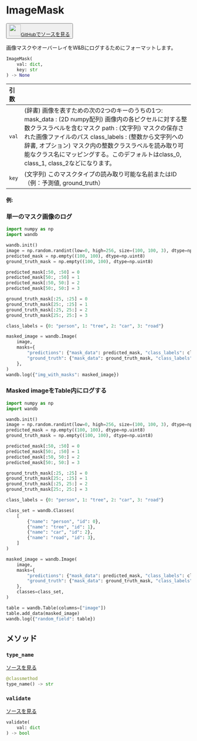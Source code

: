 
# ImageMask

<p><button style={{display: 'flex', alignItems: 'center', backgroundColor: 'white', border: '1px solid #ddd', padding: '10px', borderRadius: '6px', cursor: 'pointer', boxShadow: '0 2px 3px rgba(0,0,0,0.1)', transition: 'all 0.3s'}}><a href='https://www.github.com/wandb/wandb/tree/v0.17.1/wandb/sdk/data_types/helper_types/image_mask.py#L18-L233' style={{fontSize: '1.2em', display: 'flex', alignItems: 'center'}}><img src='https://github.githubassets.com/images/modules/logos_page/GitHub-Mark.png' height='32px' width='32px' style={{marginRight: '10px'}}/>GitHubでソースを見る</a></button></p>

画像マスクやオーバーレイをW&Bにログするためにフォーマットします。

```python
ImageMask(
    val: dict,
    key: str
) -> None
```

| 引数 |  |
| :--- | :--- |
|  `val` |  (辞書) 画像を表すための次の2つのキーのうちの1つ: mask_data : (2D numpy配列) 画像内の各ピクセルに対する整数クラスラベルを含むマスク path : (文字列) マスクの保存された画像ファイルのパス class_labels : (整数から文字列への辞書, オプション) マスク内の整数クラスラベルを読み取り可能なクラス名にマッピングする。このデフォルトはclass_0, class_1, class_2などになります。 |
|  `key` |  (文字列) このマスクタイプの読み取り可能な名前またはID（例：予測値, ground_truth） |

#### 例:

### 単一のマスク画像のログ

```python
import numpy as np
import wandb

wandb.init()
image = np.random.randint(low=0, high=256, size=(100, 100, 3), dtype=np.uint8)
predicted_mask = np.empty((100, 100), dtype=np.uint8)
ground_truth_mask = np.empty((100, 100), dtype=np.uint8)

predicted_mask[:50, :50] = 0
predicted_mask[50:, :50] = 1
predicted_mask[:50, 50:] = 2
predicted_mask[50:, 50:] = 3

ground_truth_mask[:25, :25] = 0
ground_truth_mask[25:, :25] = 1
ground_truth_mask[:25, 25:] = 2
ground_truth_mask[25:, 25:] = 3

class_labels = {0: "person", 1: "tree", 2: "car", 3: "road"}

masked_image = wandb.Image(
    image,
    masks={
        "predictions": {"mask_data": predicted_mask, "class_labels": class_labels},
        "ground_truth": {"mask_data": ground_truth_mask, "class_labels": class_labels},
    },
)
wandb.log({"img_with_masks": masked_image})
```

### Masked imageをTable内にログする

```python
import numpy as np
import wandb

wandb.init()
image = np.random.randint(low=0, high=256, size=(100, 100, 3), dtype=np.uint8)
predicted_mask = np.empty((100, 100), dtype=np.uint8)
ground_truth_mask = np.empty((100, 100), dtype=np.uint8)

predicted_mask[:50, :50] = 0
predicted_mask[50:, :50] = 1
predicted_mask[:50, 50:] = 2
predicted_mask[50:, 50:] = 3

ground_truth_mask[:25, :25] = 0
ground_truth_mask[25:, :25] = 1
ground_truth_mask[:25, 25:] = 2
ground_truth_mask[25:, 25:] = 3

class_labels = {0: "person", 1: "tree", 2: "car", 3: "road"}

class_set = wandb.Classes(
    [
        {"name": "person", "id": 0},
        {"name": "tree", "id": 1},
        {"name": "car", "id": 2},
        {"name": "road", "id": 3},
    ]
)

masked_image = wandb.Image(
    image,
    masks={
        "predictions": {"mask_data": predicted_mask, "class_labels": class_labels},
        "ground_truth": {"mask_data": ground_truth_mask, "class_labels": class_labels},
    },
    classes=class_set,
)

table = wandb.Table(columns=["image"])
table.add_data(masked_image)
wandb.log({"random_field": table})
```

## メソッド

### `type_name`

[ソースを見る](https://www.github.com/wandb/wandb/tree/v0.17.1/wandb/sdk/data_types/helper_types/image_mask.py#L205-L207)

```python
@classmethod
type_name() -> str
```

### `validate`

[ソースを見る](https://www.github.com/wandb/wandb/tree/v0.17.1/wandb/sdk/data_types/helper_types/image_mask.py#L209-L233)

```python
validate(
    val: dict
) -> bool
```